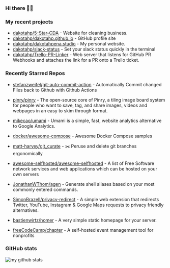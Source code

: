 ### Hi there 👋🏼



### My recent projects

- [dakotahp/5-Star-CDA](https://github.com/dakotahp/5-Star-CDA) - Website for cleaning business.
- [dakotahp/dakotahp.github.io](https://github.com/dakotahp/dakotahp.github.io) - GitHub profile site
- [dakotahp/dakotahpena.studio](https://github.com/dakotahp/dakotahpena.studio) - My personal website.
- [dakotahp/slack-status](https://github.com/dakotahp/slack-status) - Set your slack status quickly in the terminal
- [dakotahp/Trello-PR-Linker](https://github.com/dakotahp/Trello-PR-Linker) - Web server that listens for GitHub PR Webhooks and attaches the link for a PR onto a Trello ticket.

### Recently Starred Repos

- [stefanzweifel/git-auto-commit-action](https://github.com/stefanzweifel/git-auto-commit-action) - Automatically Commit changed Files back to Github with Github Actions

- [pinry/pinry](https://github.com/pinry/pinry) - The open-source core of Pinry, a tiling image board system for people who want to save, tag, and share images, videos and webpages in an easy to skim through format.

- [mikecao/umami](https://github.com/mikecao/umami) - Umami is a simple, fast, website analytics alternative to Google Analytics.

- [docker/awesome-compose](https://github.com/docker/awesome-compose) - Awesome Docker Compose samples

- [matt-harvey/git_curate](https://github.com/matt-harvey/git_curate) - ✂️ Peruse and delete git branches ergonomically

- [awesome-selfhosted/awesome-selfhosted](https://github.com/awesome-selfhosted/awesome-selfhosted) - A list of Free Software network services and web applications which can be hosted on your own servers

- [JonathanWThom/agen](https://github.com/JonathanWThom/agen) - Generate shell aliases based on your most commonly entered commands.

- [SimonBrazell/privacy-redirect](https://github.com/SimonBrazell/privacy-redirect) - A simple web extension that redirects Twitter, YouTube, Instagram &amp; Google Maps requests to privacy friendly alternatives.

- [bastienwirtz/homer](https://github.com/bastienwirtz/homer) - A very simple static homepage for your server.

- [freeCodeCamp/chapter](https://github.com/freeCodeCamp/chapter) - A self-hosted event management tool for nonprofits


### GitHub stats
![my github stats](https://github-readme-stats.vercel.app/api?username=dakotahp&count_private=true&hide_title=true)

